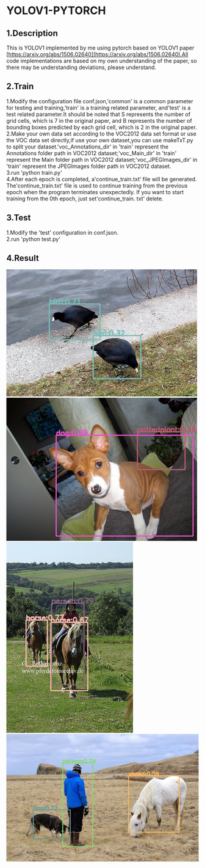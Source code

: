 # YOLOV1-PYTORCH
## 1.Description  
This is YOLOV1 implemented by me using pytorch based on YOLOV1 paper [https://arxiv.org/abs/1506.02640](https://arxiv.org/abs/1506.02640).All code implementations are based on my own understanding of the paper, so there may be understanding deviations, please understand.
## 2.Train
1.Modify the configuration file conf.json,'common' is a common parameter for testing and training,'train' is a training related parameter, and'test' is a test related parameter.It should be noted that S represents the number of grid cells, which is 7 in the original paper, and B represents the number of bounding boxes predicted by each grid cell, which is 2 in the original paper.  
2.Make your own data set according to the VOC2012 data set format or use the VOC data set directly,if use your own dataset,you can use makeTxT.py to split your dataset.'voc_Annotations_dir' in 'train' represent the Annotations folder path in VOC2012 dataset;'voc_Main_dir' in 'train' represent the Main folder path in VOC2012 dataset;'voc_JPEGImages_dir' in 'train' represent the JPEGImages folder path in VOC2012 dataset.  
3.run 'python train.py'  
4.After each epoch is completed, a'continue_train.txt' file will be generated. The'continue_train.txt' file is used to continue training from the previous epoch when the program terminates unexpectedly. If you want to start training from the 0th epoch, just set'continue_train. txt' delete.
## 3.Test
1.Modify the 'test' configuration in conf.json.  
2.run 'python test.py'
## 4.Result  

![](https://github.com/1991yuyang/YOLOV1-PYTORCH/blob/master/predict_result/2008_005534.jpg?raw=true)  
![](https://github.com/1991yuyang/YOLOV1-PYTORCH/blob/master/predict_result/2008_007538.jpg?raw=true)  
![](https://github.com/1991yuyang/YOLOV1-PYTORCH/blob/master/predict_result/2011_004694.jpg?raw=true)  
![](https://github.com/1991yuyang/YOLOV1-PYTORCH/blob/master/predict_result/person.jpg?raw=true)

